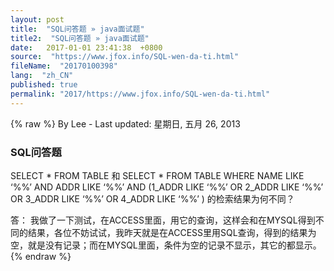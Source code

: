 ```yaml
---
layout: post
title:  "SQL问答题 » java面试题"
title2:  "SQL问答题 » java面试题"
date:   2017-01-01 23:41:38  +0800
source:  "https://www.jfox.info/SQL-wen-da-ti.html"
fileName:  "20170100398"
lang:  "zh_CN"
published: true
permalink: "2017/https://www.jfox.info/SQL-wen-da-ti.html"
---
```

{% raw %}
By Lee - Last updated: 星期日, 五月 26, 2013

### SQL问答题 

SELECT * FROM TABLE
和
SELECT * FROM TABLE WHERE 
NAME LIKE ‘%%’ AND ADDR LIKE ‘%%’
AND (1_ADDR LIKE ‘%%’ OR 2_ADDR LIKE ‘%%’
OR 3_ADDR LIKE ‘%%’ OR 4_ADDR LIKE ‘%%’ )
的检索结果为何不同？

答：
我做了一下测试，在ACCESS里面，用它的查询，这样会和在MYSQL得到不同的结果，各位不妨试试，我昨天就是在ACCESS里用SQL查询，得到的结果为空，就是没有记录；而在MYSQL里面，条件为空的记录不显示，其它的都显示。
{% endraw %}

